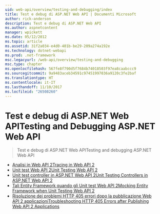 ```yaml
---
uid: web-api/overview/testing-and-debugging/index
title: Test e debug di ASP.NET Web API | Documenti Microsoft
author: rick-anderson
description: Test e debug di ASP.NET Web API
ms.author: aspnetcontent
manager: wpickett
ms.date: 05/12/2012
ms.topic: article
ms.assetid: 31f2a034-e4d0-401b-be29-209a274a192e
ms.technology: dotnet-webapi
ms.prod: .net-framework
msc.legacyurl: /web-api/overview/testing-and-debugging
msc.type: chapter
ms.openlocfilehash: 567fe8f790d5f7684b74018503f97ea8caabccc9
ms.sourcegitcommit: 9a9483aceb34591c97451997036a9120c3fe2baf
ms.translationtype: HT
ms.contentlocale: it-IT
ms.lasthandoff: 11/10/2017
ms.locfileid: "26508260"
---
```

<a name="testing-and-debugging-aspnet-web-api"></a><span data-ttu-id="3517a-103">Test e debug di ASP.NET Web API</span><span class="sxs-lookup"><span data-stu-id="3517a-103">Testing and Debugging ASP.NET Web API</span></span>
====================
> <span data-ttu-id="3517a-104">Test e debug di ASP.NET Web API</span><span class="sxs-lookup"><span data-stu-id="3517a-104">Testing and debugging ASP.NET Web API</span></span>


- [<span data-ttu-id="3517a-105">Analisi in Web API 2</span><span class="sxs-lookup"><span data-stu-id="3517a-105">Tracing in Web API 2</span></span>](tracing-in-aspnet-web-api.md)
- [<span data-ttu-id="3517a-106">Unit test Web API 2</span><span class="sxs-lookup"><span data-stu-id="3517a-106">Unit Testing Web API 2</span></span>](unit-testing-with-aspnet-web-api.md)
- [<span data-ttu-id="3517a-107">Unit test controller in ASP.NET Web API 2</span><span class="sxs-lookup"><span data-stu-id="3517a-107">Unit Testing Controllers in ASP.NET Web API 2</span></span>](unit-testing-controllers-in-web-api.md)
- [<span data-ttu-id="3517a-108">Tali Entity Framework quando gli Unit test Web API 2</span><span class="sxs-lookup"><span data-stu-id="3517a-108">Mocking Entity Framework when Unit Testing Web API 2</span></span>](mocking-entity-framework-when-unit-testing-aspnet-web-api-2.md)
- [<span data-ttu-id="3517a-109">Risoluzione dei problemi HTTP 405 errori dopo la pubblicazione Web API 2 applicazioni</span><span class="sxs-lookup"><span data-stu-id="3517a-109">Troubleshooting HTTP 405 Errors after Publishing Web API 2 Applications</span></span>](troubleshooting-http-405-errors-after-publishing-web-api-applications.md)
